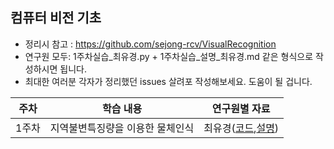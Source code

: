 

## 컴퓨터 비전 기초

- 정리시 참고 : https://github.com/sejong-rcv/VisualRecognition
- 연구원 모두: 1주차실습_최유경.py + 1주차실습_설명_최유경.md 같은 형식으로 작성하시면 됩니다.
- 최대한 여러분 각자가 정리했던 issues 살려포 작성해보세요. 도움이 될 겁니다.


| 주차 | 학습 내용 | 연구원별 자료 |
|:--:|:--:|:--:|
| 1주차 | 지역불변특징량을 이용한 물체인식 | 최유경([코드](https://github.com/sejong-rcv/2019.Summer.Intern/blob/master/1%EC%A3%BC%EC%B0%A8%EC%BD%94%EB%93%9C/1%EC%A3%BC%EC%9E%90%EC%8B%A4%EC%8A%B5_%EC%B5%9C%EC%9C%A0%EA%B2%BD.py),[설명](https://github.com/sejong-rcv/2019.Summer.Intern/blob/master/1%EC%A3%BC%EC%B0%A8%EC%BD%94%EB%93%9C/1%EC%A3%BC%EC%B0%A8%EC%8B%A4%EC%8A%B5_%EC%B5%9C%EC%9C%A0%EA%B2%BD.md))

